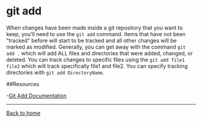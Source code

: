 # git add

When changes have been made inside a git repository that you want to keep, you'll need to use the `git add` command.
Items that have not been "tracked" before will start to be tracked and all other changes will be marked as modified.
Generally, you can get away with the command `git add .` which will add ALL files and directories that were added, changed, or deleted.
You can track changes to specific files using the `git add file1 file2` which will track specifically file1 and file2.
You can specify tracking directories with `git add DirectoryName`.

##Resources

-[Git Add Documentation](https://git-scm.com/docs/git-add)

---

[Back to home](../README.md)